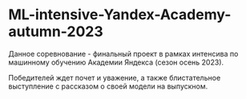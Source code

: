 # ML-intensive-Yandex-Academy-autumn-2023
Данное соревнование - финальный проект в рамках интенсива по машинному обучению Академии Яндекса (сезон осень 2023).

Победителей ждет почет и уважение, а также блистательное выступление с рассказом о своей модели на выпускном.
